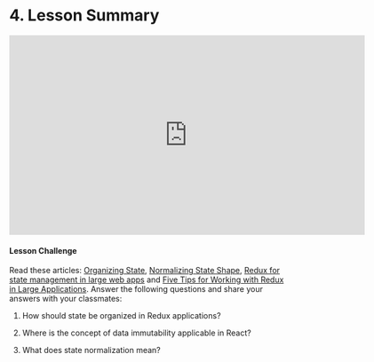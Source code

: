 # 4. Lesson Summary



<iframe allowfullscreen="1" allow="accelerometer; autoplay; encrypted-media; gyroscope; picture-in-picture" title="YouTube video player" src="https://www.youtube.com/embed/J6x_Z-dH1sI?showinfo=0&amp;rel=0&amp;autohide=1&amp;vq=hd720&amp;hl=en-us&amp;cc_load_policy=0&amp;enablejsapi=1&amp;origin=https%3A%2F%2Fclassroom.udacity.com&amp;widgetid=223" id="widget224" width="640" height="360" frameborder="0"></iframe>



#### Lesson Challenge

Read these articles: [Organizing State](https://redux.js.org/faq/organizing-state), [Normalizing State Shape](https://redux.js.org/recipes/structuring-reducers/normalizing-state-shape), [Redux for state management in large web apps](https://blog.mapbox.com/redux-for-state-management-in-large-web-apps-c7f3fab3ce9b) and [Five Tips for Working with Redux in Large Applications](https://techblog.appnexus.com/five-tips-for-working-with-redux-in-large-applications-89452af4fdcb). Answer the following questions and share your answers with your classmates:

1) How should state be organized in Redux applications?

2) Where is the concept of data immutability applicable in React?

3) What does state normalization mean?